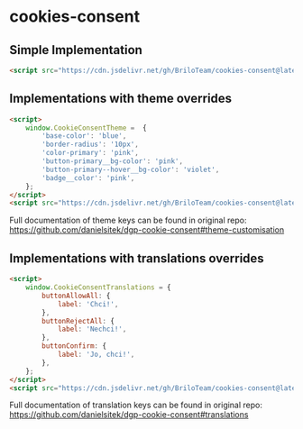# cookies-consent

## Simple Implementation

```html
<script src="https://cdn.jsdelivr.net/gh/BriloTeam/cookies-consent@latest/cookies-consent.js" type="text/javascript" defer></script>
```

## Implementations with theme overrides

```html
<script>
    window.CookieConsentTheme =  {
        'base-color': 'blue',
        'border-radius': '10px',
        'color-primary': 'pink',
        'button-primary__bg-color': 'pink',
        'button-primary--hover__bg-color': 'violet',
        'badge__color': 'pink',
    };
</script>
<script src="https://cdn.jsdelivr.net/gh/BriloTeam/cookies-consent@latest/cookies-consent.js" type="text/javascript" defer></script>
```

Full documentation of theme keys can be found in original repo: <https://github.com/danielsitek/dgp-cookie-consent#theme-customisation>

## Implementations with translations overrides

```html
<script>
    window.CookieConsentTranslations = {
        buttonAllowAll: {
            label: 'Chci!',
        },
        buttonRejectAll: {
            label: 'Nechci!',
        },
        buttonConfirm: {
            label: 'Jo, chci!',
        },
    };
</script>
<script src="https://cdn.jsdelivr.net/gh/BriloTeam/cookies-consent@latest/cookies-consent.js" type="text/javascript" defer></script>
```

Full documentation of translation keys can be found in original repo: <https://github.com/danielsitek/dgp-cookie-consent#translations>
